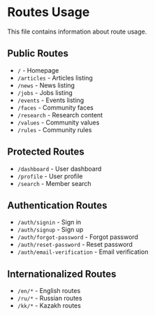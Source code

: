 # Routes Usage

This file contains information about route usage.

## Public Routes
- `/` - Homepage
- `/articles` - Articles listing
- `/news` - News listing
- `/jobs` - Jobs listing
- `/events` - Events listing
- `/faces` - Community faces
- `/research` - Research content
- `/values` - Community values
- `/rules` - Community rules

## Protected Routes
- `/dashboard` - User dashboard
- `/profile` - User profile
- `/search` - Member search

## Authentication Routes
- `/auth/signin` - Sign in
- `/auth/signup` - Sign up
- `/auth/forgot-password` - Forgot password
- `/auth/reset-password` - Reset password
- `/auth/email-verification` - Email verification

## Internationalized Routes
- `/en/*` - English routes
- `/ru/*` - Russian routes
- `/kk/*` - Kazakh routes

